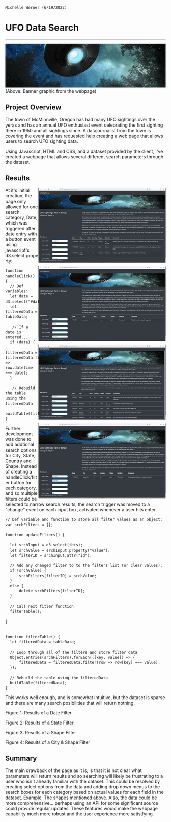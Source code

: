 
                                                                                           Michelle Werner (6/19/2022)
# UFO Data Search
---

<!--![alt](resources/___.png)-->
<img src="https://github.com/miwermi/ufos/blob/main/static/images/banner.png" alt ="graphic: UFOs">
(Above: Banner graphic from the webpage)

## Project Overview

The town of McMinnville, Oregon has had many UFO sightings over the yeras and has an annual UFO enthusiast event celebrating the first sighting there in 1950 and all sightings since.  A datajournalist from the town is covering the event and has requested help creating a web page that allows users to search UFO sighting data.

Using Javascript, HTML and CSS, and a dataset provided by the client, I've created a webpage that allows several different search parameters through the dataset.


## Results
<img src="https://github.com/miwermi/ufos/blob/main/static/images/datefilter.png" align="right" width="400" height="236" alt ="screenshot: Date Filter" style="margin-bottom: 10px;">

<img src="https://github.com/miwermi/ufos/blob/main/static/images/statefilter.png" align="right" width="400" height="236" alt ="screenshot: State Filter" style="margin-bottom: 10px;">

<img src="https://github.com/miwermi/ufos/blob/main/static/images/shapefilter.png" align="right" width="400" height="236" alt ="screenshot: Shape Filter" style="margin-bottom: 10px;">

<img src="https://github.com/miwermi/ufos/blob/main/static/images/city+shapefilter.png" align="right" width="400" height="236" alt ="screenshot: City & Shape Filter" style="margin-bottom: 10px;">

At it's initial creation, the page only allowed for one search category, Date, which was triggered after date entry with a button event using javascript's d3.select.property: 

    function handleClick() {
      // Def variables:
      let date = d3.select("#datetime").property("value");
      let filteredData = tableData;

       // If a date is entered...
      if (date) {
        filteredData = filteredData.filter(row => row.datetime === date);
      }

       // Rebuild the table using the filteredData
      buildTable(filteredData);
    }
  
Further development was done to add addtional search options for City, State, Country and Shape. Instead of creating a handleClick/filter button for each category,  and so multiple filters could be selected to narrow search results, the search trigger was moved to a "change" event on each input box, activated whenever a user hits enter.  

    // Def variable and function to store all filter values as an object:
    var srchFilters = {};

    function updateFilters() {

      let srchInput = d3.select(this);
      let srchValue = srchInput.property("value");
      let filterID = srchInput.attr("id");

      // Add any changed filter to to the filters list (or clear values):
      if (srchValue) {
          srchFilters[filterID] = srchValue;
      }
      else {
          delete srchFilters[filterID];
      }

      // Call next fitler function
      filterTable();

    }
  

    function filterTable() {
      let filteredData = tableData;

      // Loop through all of the filters and store filter data
      Object.entries(srchFilters).forEach(([key, value]) => {
          filteredData = filteredData.filter(row => row[key] === value);
      });  

      // Rebuild the table using the filteredData
      buildTable(filteredData);
    }

This works well enough, and is somewhat intuitive, but the dataset is sparse and there are many search posibilities that will return nothing.  

Figure 1: Results of a Date Filter

Figure 2: Results of a State Filter

Figure 3: Results of a Shape Filter

Figure 4: Results of a City & Shape Filter


## Summary

The main drawback of the page as it is, is that it is not clear what parameters will return results and so searching will likely be frustrating to a user who isn't already familiar with the dataset.  This could be resolved by creating select options from the data and adding drop down menus to the search boxes for each category based on actual values for each field in the dataset.  Example: The shapes mentioned above.  Also, the data could be more comprehensive... perhaps using an API for some significant source could provide regular updates. These features would make the webpage capability much more robust and the user experience more satistfying.
